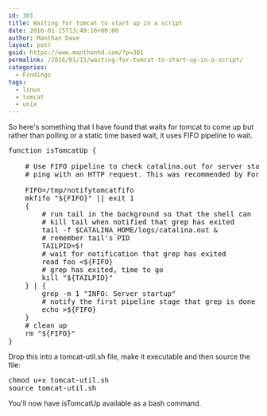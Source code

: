 ```yaml
---
id: 301
title: Waiting for tomcat to start up in a script
date: 2016-01-15T13:49:16+00:00
author: Manthan Dave
layout: post
guid: https://www.manthanhd.com/?p=301
permalink: /2016/01/15/waiting-for-tomcat-to-start-up-in-a-script/
categories:
  - Findings
tags:
  - linux
  - tomcat
  - unix
---
```

So here's something that I have found that waits for tomcat to come up but rather than polling or a static time based wait, it uses FIFO pipeline to wait.
<pre class="lang:sh decode:true">function isTomcatUp {
       
    # Use FIFO pipeline to check catalina.out for server startup notification rather than
    # ping with an HTTP request. This was recommended by ForgeRock (Zoltan).
   
    FIFO=/tmp/notifytomcatfifo
    mkfifo "${FIFO}" || exit 1
    {
        # run tail in the background so that the shell can
        # kill tail when notified that grep has exited
        tail -f $CATALINA_HOME/logs/catalina.out &amp;
        # remember tail's PID
        TAILPID=$!
        # wait for notification that grep has exited
        read foo &lt;${FIFO}
        # grep has exited, time to go
        kill "${TAILPID}"
    } | {
        grep -m 1 "INFO: Server startup"
        # notify the first pipeline stage that grep is done
        echo &gt;${FIFO}
    }
    # clean up
    rm "${FIFO}"
}</pre>
Drop this into a tomcat-util.sh file, make it executable and then source the file:
<pre class="lang:sh decode:true ">chmod u+x tomcat-util.sh
source tomcat-util.sh</pre>
You'll now have isTomcatUp available as a bash command.

&nbsp;